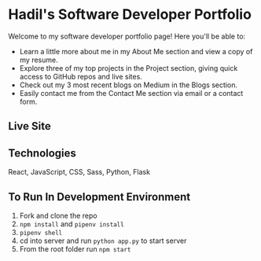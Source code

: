 # Hadil's Software Developer Portfolio

Welcome to my software developer portfolio page! Here you'll be able to:
 - Learn a little more about me in my About Me section and view a copy of my resume.
 - Explore three of my top projects in the Project section, giving quick access to GitHub repos and live sites.
 - Check out my 3 most recent blogs on Medium in the Blogs section.
 - Easily contact me from the Contact Me section via email or a contact form.

## Live Site


## Technologies
React, JavaScript, CSS, Sass, Python, Flask

## To Run In Development Environment
1. Fork and clone the repo
2. ```npm install``` and ```pipenv install```
3. ```pipenv shell```
4. cd into server and run ```python app.py``` to start server
5. From the root folder run ```npm start```
